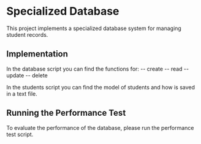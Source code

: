 # Specialized Database

This project implements a specialized database system for managing student records.

## Implementation

In the database script you can find the functions for:
-- create
-- read
-- update
-- delete

In the students script you can find the model of students and how is saved in a text file.

## Running the Performance Test

To evaluate the performance of the database, please run the performance test script.

